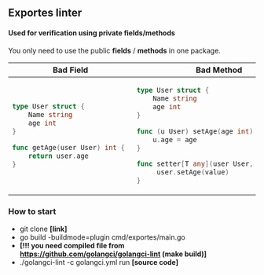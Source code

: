 ## Exportes linter

#### Used for verification using private fields/methods

You only need to use the public **fields** / **methods** in one package.
<table>
<thead><tr><th>Bad Field</th><th>Bad Method</th></tr></thead>
<tbody>
<tr><td>

```go
type User struct {
    Name string
    age int
}

func getAge(user User) int { 
    return user.age
}
```

</td><td>

```go
type User struct {
    Name string
    age int
}

func (u User) setAge(age int) {
    u.age = age
}

func setter[T any](user User, value T) { 
     user.setAge(value)
}
```

</td></tr>
</tbody></table>


### How to start
* git clone __[link]__
* go build -buildmode=plugin cmd/exportes/main.go
* __[!!! you need compiled file from https://github.com/golangci/golangci-lint (make build)]__
* ./golangci-lint -c golangci.yml run __[source code]__